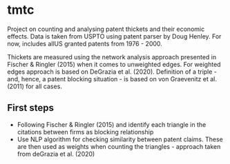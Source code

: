# tmtc

Project on counting and analysing patent thickets and their economic effects. Data is taken from USPTO using patent parser by Doug Henley. For now, includes allUS  granted patents from 1976 - 2000. 

Thickets are measured using the network analysis approach presented in Fischer \& Ringler (2015) when it comes to unweighted edges. For weighted edges approach is based on DeGrazia et al. (2020). Definition of a triple - and, hence, a patent blocking situation - is based on von Graevenitz et al. (2011) for all cases.

## First steps

* Following Fischer \& Ringler (2015) and identify each triangle in the citations between firms as blocking relationship
* Use NLP algorithm for checking similarity between patent claims. These are then used as weights when counting the triangles - approach taken from deGrazia et al. (2020)
